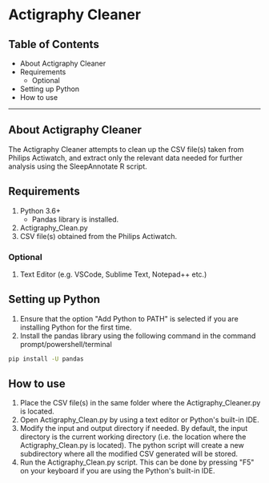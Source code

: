 # Actigraphy Cleaner

## Table of Contents

- About Actigraphy Cleaner
- Requirements
  - Optional
- Setting up Python
- How to use

---

## About Actigraphy Cleaner

The Actigraphy Cleaner attempts to clean up the CSV file(s) taken from Philips Actiwatch, and extract only the relevant data needed for further analysis using the SleepAnnotate R script.

## Requirements

1) Python 3.6+
   - Pandas library is installed.
2) Actigraphy_Clean.py
3) CSV file(s) obtained from the Philips Actiwatch.

### Optional

1) Text Editor (e.g. VSCode, Sublime Text, Notepad++ etc.)

## Setting up Python

1) Ensure that the option "Add Python to PATH" is selected if you are installing Python for the first time.
2) Install the pandas library using the following command in the command prompt/powershell/terminal

```bash
pip install -U pandas
```

## How to use

1. Place the CSV file(s) in the same folder where the Actigraphy_Cleaner.py is located.
2. Open Actigraphy_Clean.py by using a text editor or Python's built-in IDE.
3. Modify the input and output directory if needed. By default, the input directory is the current working directory (i.e. the location where the Actigraphy_Clean.py is located). The python script will create a new subdirectory where all the modified CSV generated will be stored.
4. Run the Actigraphy_Clean.py script. This can be done by pressing "F5" on your keyboard if you are using the Python's built-in IDE.
